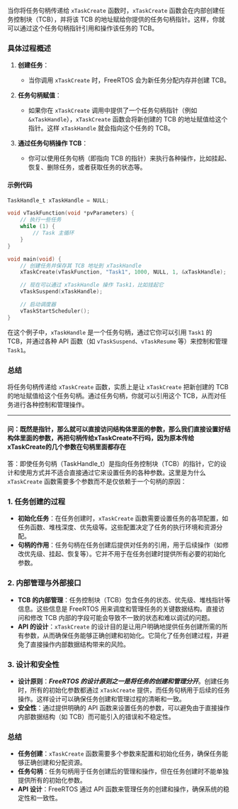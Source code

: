 当你将任务句柄传递给 `xTaskCreate` 函数时，`xTaskCreate` 函数会在内部创建任务控制块（TCB），并将该 TCB 的地址赋给你提供的任务句柄指针。这样，你就可以通过这个任务句柄指针引用和操作该任务的 TCB。

### 具体过程概述

1.  **创建任务**： 
    -   当你调用 `xTaskCreate` 时，FreeRTOS 会为新任务分配内存并创建 TCB。

2.  **任务句柄赋值**：
    -   如果你在 `xTaskCreate` 调用中提供了一个任务句柄指针（例如 `&xTaskHandle`），`xTaskCreate` 函数会将新创建的 TCB 的地址赋值给这个指针。这样 `xTaskHandle` 就会指向这个任务的 TCB。

3.  **通过任务句柄操作 TCB**：  
    -   你可以使用任务句柄（即指向 TCB 的指针）来执行各种操作，比如挂起、恢复、删除任务，或者获取任务的状态等。

#### 示例代码
```c
TaskHandle_t xTaskHandle = NULL;

void vTaskFunction(void *pvParameters) {
    // 执行一些任务
    while (1) {
        // Task 主循环
    }
}

void main(void) {
    // 创建任务并保存其 TCB 地址到 xTaskHandle
    xTaskCreate(vTaskFunction, "Task1", 1000, NULL, 1, &xTaskHandle);

    // 现在可以通过 xTaskHandle 操作 Task1，比如挂起它
    vTaskSuspend(xTaskHandle);

    // 启动调度器
    vTaskStartScheduler();
}

```

在这个例子中，`xTaskHandle` 是一个任务句柄，通过它你可以引用 `Task1` 的 TCB，并通过各种 API 函数（如 `vTaskSuspend`、`vTaskResume` 等）来控制和管理 `Task1`。

### 总结
将任务句柄传递给 `xTaskCreate` 函数，实质上是让 `xTaskCreate` 把新创建的 TCB 的地址赋值给这个任务句柄。通过任务句柄，你就可以引用这个 TCB，从而对任务进行各种控制和管理操作。


--- 

#### 问：既然是指针，那么就可以直接访问结构体里面的参数，那么我们直接设置好结构体里面的参数，再把句柄传给xTaskCreate不行吗，因为原本传给xTaskCreate的几个参数在句柄里面都存在

答：即使任务句柄（TaskHandle_t）是指向任务控制块（TCB）的指针，它的设计和使用方式并不适合直接通过它来设置任务的各种参数。这里是为什么 `xTaskCreate` 函数需要多个参数而不是仅依赖于一个句柄的原因：

### 1. **任务创建的过程**
-   **初始化任务**：在任务创建时，`xTaskCreate` 函数需要设置任务的各项配置，如任务函数、堆栈深度、优先级等。这些配置决定了任务的执行环境和资源分配。
-   **句柄的作用**：任务句柄在任务创建后提供对任务的引用，用于后续操作（如修改优先级、挂起、恢复等）。它并不用于在任务创建时提供所有必要的初始化参数。

### 2. **内部管理与外部接口**
-   **TCB 的内部管理**：任务控制块（TCB）包含任务的状态、优先级、堆栈指针等信息。这些信息是 FreeRTOS 用来调度和管理任务的关键数据结构。直接访问和修改 TCB 内部的字段可能会导致不一致的状态和难以调试的问题。
-   **API 的设计**：`xTaskCreate` 的设计目的是让用户明确地提供任务创建所需的所有参数，从而确保任务能够正确创建和初始化。它简化了任务创建过程，并避免了直接操作内部数据结构带来的风险。

### 3. **设计和安全性**
-   **设计原则**：***FreeRTOS 的设计原则之一是将任务的创建和管理分开***。创建任务时，所有的初始化参数都通过 `xTaskCreate` 提供，而任务句柄用于后续的任务操作。这样设计可以确保任务创建和管理过程的清晰和一致。
-   **安全性**：通过提供明确的 API 函数来设置任务的参数，可以避免由于直接操作内部数据结构（如 TCB）而可能引入的错误和不稳定性。

### 总结
-   **任务创建**：`xTaskCreate` 函数需要多个参数来配置和初始化任务，确保任务能够正确创建和分配资源。
-   **任务句柄**：任务句柄用于任务创建后的管理和操作，但在任务创建时不能单独提供所有的初始化参数。
-   **API 设计**：FreeRTOS 通过 API 函数来管理任务的创建和操作，确保系统的稳定性和一致性。